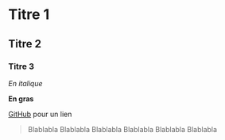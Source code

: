 # Titre 1
## Titre 2
### Titre 3


*En italique*

**En gras**

[GitHub](http://github.com) pour un lien

> Blablabla
> Blablabla
> Blablabla
> Blablabla
> Blablabla
> Blablabla


